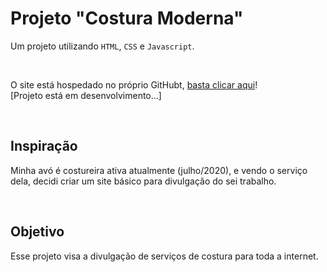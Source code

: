 # Projeto "Costura Moderna"

Um projeto utilizando `HTML`, `CSS` e `Javascript`.

<br>

O site está hospedado no próprio GitHubt, [basta clicar aqui](https://leonarita.github.io/CosturaModerna/)!
<br>
[Projeto está em desenvolvimento...]

<br>

## Inspiração

Minha avó é costureira ativa atualmente (julho/2020), e vendo o serviço dela, decidi criar um site básico para divulgação do sei trabalho.

<br>

## Objetivo

Esse projeto visa a divulgação de serviços de costura para toda a internet.
